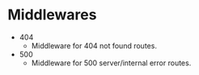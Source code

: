 # Middlewares

- 404
  - Middleware for 404 not found routes.
- 500
  - Middleware for 500 server/internal error routes.
